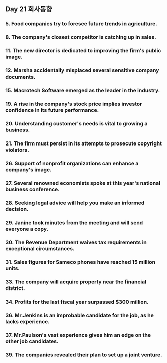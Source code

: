 ## Day 21 회사동향

### 5. Food companies try to foresee future trends in agriculture.

### 8. The company's closest competitor is catching up in sales.

### 11. The new director is dedicated to improving the firm's public image.

### 12. Marsha accidentally misplaced several sensitive company documents.

### 15. Macrotech Software emerged as the leader in the industry.

### 19. A rise in the company's stock price implies investor confidence in its future performance.

### 20. Understanding customer's needs is vital to growing a business.

### 21. The firm must persist in its attempts to prosecute copyright violators.

### 26. Support of nonprofit organizations can enhance a company's image.

### 27. Several renowned economists spoke at this year's national business conference.

### 28. Seeking legal advice will help you make an informed decision.

### 29. Janine took minutes from the meeting and will send everyone a copy.

### 30. The Revenue Department waives tax requirements in exceptional circumstances.

### 31. Sales figures for Sameco phones have reached 15 million units.

### 33. The company will acquire property near the financial district.

### 34. Profits for the last fiscal year surpassed $300 million.

### 36. Mr.Jenkins is an improbable candidate for the job, as he lacks experience.

### 37. Mr.Paulson's vast experience gives him an edge on the other job candidates.

### 39. The companies revealed their plan to set up a joint venture.
